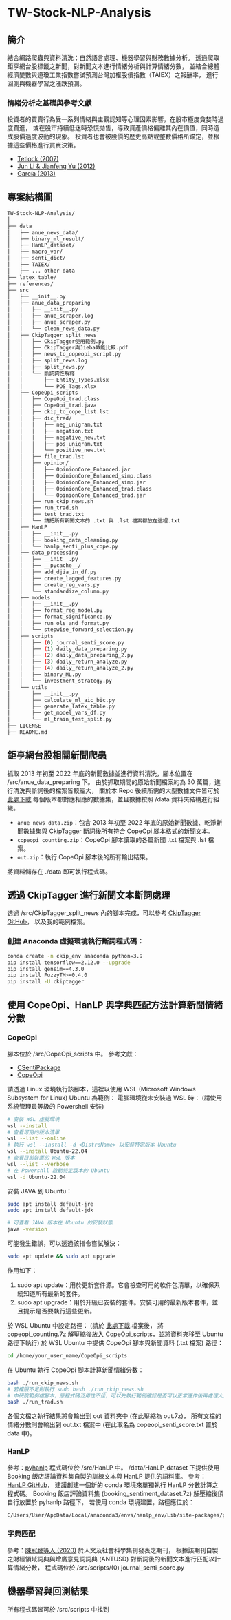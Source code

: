 
# TW-Stock-NLP-Analysis

## 簡介

結合網路爬蟲與資料清洗；自然語言處理、機器學習與財務數據分析。
透過爬取鉅亨網台股標籤之新聞，對新聞文本進行情緒分析與計算情緒分數，
並結合總體經濟變數與道瓊工業指數嘗試預測台灣加權股價指數（TAIEX）之報酬率，
進行回測與機器學習之漲跌預測。

### 情緒分析之基礎與參考文獻

投資者的買賣行為受一系列情緒與主觀認知等心理因素影響，在股市極度貪婪時過度買進，
或在股市持續低迷時恐慌拋售，導致資產價格偏離其內在價值，同時造成股價過度波動的現象。
投資者也會被股價的歷史高點或整數價格所錨定，並根據這些價格進行買賣決策。
- [Tetlock (2007)](references/2007_Tetlock_JF.pdf)
- [Jun Li & Jianfeng Yu (2012)](references/2012_Li_Yu_JFE.pdf)
- [García (2013)](references/2013_Garcia_JF.pdf)

## 專案結構圖

```bash
TW-Stock-NLP-Analysis/
│
├── data
│   ├── anue_news_data/
│   ├── binary_ml_result/
│   ├── HanLP_dataset/
│   ├── macro_var/
│   ├── senti_dict/
│   ├── TAIEX/
│   ├── ... other data
├── latex_table/
├── references/
├── src
│   ├── __init__.py
│   ├── anue_data_preparing
│   │   ├── __init__.py
│   │   ├── anue_scraper.log
│   │   ├── anue_scraper.py
│   │   └── clean_news_data.py
│   ├── CkipTagger_split_news
│   │   ├── CkipTagger使用範例.py
│   │   ├── CkipTagger與Jieba效能比較.pdf
│   │   ├── news_to_copeopi_script.py
│   │   ├── split_news.log
│   │   ├── split_news.py
│   │   └── 斷詞詞性解釋
│   │       ├── Entity_Types.xlsx
│   │       └── POS_Tags.xlsx
│   ├── CopeOpi_scripts
│   │   ├── CopeOpi_trad.class
│   │   ├── CopeOpi_trad.java
│   │   ├── ckip_to_cope_list.lst
│   │   ├── dic_trad/
│   │   │   ├── neg_unigram.txt
│   │   │   ├── negation.txt
│   │   │   ├── negative_new.txt
│   │   │   ├── pos_unigram.txt
│   │   │   └── positive_new.txt
│   │   ├── file_trad.lst
│   │   ├── opinion/
│   │   │   ├── OpinionCore_Enhanced.jar
│   │   │   ├── OpinionCore_Enhanced_simp.class
│   │   │   ├── OpinionCore_Enhanced_simp.jar
│   │   │   ├── OpinionCore_Enhanced_trad.class
│   │   │   └── OpinionCore_Enhanced_trad.jar
│   │   ├── run_ckip_news.sh
│   │   ├── run_trad.sh
│   │   ├── test_trad.txt
│   │   └── 請把所有新聞文本的 .txt 與 .lst 檔案都放在這裡.txt
│   ├── HanLP
│   │   ├── __init__.py
│   │   ├── booking_data_cleaning.py
│   │   └── hanlp_senti_plus_cope.py
│   ├── data_processing
│   │   ├── __init__.py
│   │   ├── __pycache__/
│   │   ├── add_djia_in_df.py
│   │   ├── create_lagged_features.py
│   │   ├── create_reg_vars.py
│   │   └── standardize_column.py
│   ├── models
│   │   ├── __init__.py
│   │   ├── format_reg_model.py
│   │   ├── format_significance.py
│   │   ├── run_ols_and_format.py
│   │   └── stepwise_forward_selection.py
│   ├── scripts
│   │   ├── (0) journal_senti_score.py
│   │   ├── (1) daily_data_preparing.py
│   │   ├── (2) daily_data_preparing_2.py
│   │   ├── (3) daily_return_analyze.py
│   │   ├── (4) daily_return_analyze_2.py
│   │   ├── binary_ML.py
│   │   └── investment_strategy.py
│   └── utils
│       ├── __init__.py
│       ├── calculate_ml_aic_bic.py
│       ├── generate_latex_table.py
│       ├── get_model_vars_df.py
│       └── ml_train_test_split.py
├── LICENSE
├── README.md
```

## 鉅亨網台股相關新聞爬蟲

抓取 2013 年初至 2022 年底的新聞數據並進行資料清洗，腳本位置在 /src/anue_data_preparing 下。
由於抓取期間的原始新聞檔案約為 30 萬篇，進行清洗與斷詞後的檔案皆較龐大，
關於本 Repo 後續所需的大型數據文件皆可於 [此處下載](https://1drv.ms/f/s!AjbizXOpCs2kgodJ8qiV1D9q-0HjRg?e=qqsU9L)
每個版本都對應相應的數據集，並且數據按照 /data 資料夾結構進行組織。

- `anue_news_data.zip`：包含 2013 年初至 2022 年底的原始新聞數據、乾淨新聞數據集與 CkipTagger 斷詞後所有符合 CopeOpi 腳本格式的新聞文本。
- `copeopi_counting.zip`：CopeOpi 腳本讀取的各篇新聞 .txt 檔案與 .lst 檔案。
- `out.zip`：執行 CopeOpi 腳本後的所有輸出結果。

將資料儲存在 ./data 即可執行程式碼。

## 透過 CkipTagger 進行新聞文本斷詞處理

透過 /src/CkipTagger_split_news 內的腳本完成，可以參考 [CkipTagger GitHub](https://github.com/ckiplab/ckiptagger)，
以及我的範例檔案。

### 創建 Anaconda 虛擬環境執行斷詞程式碼：

```bash
conda create -n ckip_env anaconda python=3.9
pip install tensorflow==2.12.0 --upgrade
pip install gensim==4.3.0
pip install FuzzyTM>=0.4.0
pip install -U ckiptagger
```

## 使用 CopeOpi、HanLP 與字典匹配方法計算新聞情緒分數

### CopeOpi

腳本位於 /src/CopeOpi_scripts 中。
參考文獻：
- [CSentiPackage](references/CSentiPackage官方文檔.pdf)
- [CopeOpi](references/2009_Ku_et_al_CopeOpi.pdf)

請透過 Linux 環境執行該腳本，這裡以使用 WSL (Microsoft Windows Subsystem for Linux) Ubuntu 為範例：
電腦環境從未安裝過 WSL 時： (請使用系統管理員等級的 Powershell 安裝)

```bash
# 安裝 WSL 虛擬環境
wsl --install
# 查看可用的版本清單
wsl --list --online
# 執行 wsl --install -d <DistroName> 以安裝特定版本 Ubuntu
wsl --install Ubuntu-22.04
# 查看目前裝置的 WSL 版本
wsl --list --verbose
# 在 Powershll 啟動特定版本的 Ubuntu
wsl -d Ubuntu-22.04
```

安裝 JAVA 到 Ubuntu：

```bash
sudo apt install default-jre
sudo apt install default-jdk

# 可查看 JAVA 版本在 Ubuntu 的安裝狀態
java -version
```

可能發生錯誤，可以透過該指令嘗試解決：

```bash
sudo apt update && sudo apt upgrade
```

作用如下：
1. sudo apt update：用於更新套件源。它會檢查可用的軟件包清單，以確保系統知道所有最新的套件。
2. sudo apt upgrade：用於升級已安裝的套件。安裝可用的最新版本套件，並且提示是否要執行這些更新。

於 WSL Ubuntu 中設定路徑：
(請於 [此處下載](https://1drv.ms/f/s!AjbizXOpCs2kgodJ8qiV1D9q-0HjRg?e=qqsU9L) 檔案後，
將 copeopi_counting.7z 解壓縮後放入 CopeOpi_scripts，並將資料夾移至 Ubuntu 路徑下執行)
於 WSL Ubuntu 中提供 CopeOpi 腳本與新聞資料 (.txt 檔案) 路徑：

```bash
cd /home/your_user_name/CopeOpi_scripts
```

在 Ubuntu 執行 CopeOpi 腳本計算新聞情緒分數：
```bash
bash ./run_ckip_news.sh
# 若權限不足則執行 sudo bash ./run_ckip_news.sh
# 中研院範例檔腳本，原程式碼泛用性不佳，可以先執行範例確認是否可以正常運作後再處理大量的新聞文本數據
bash ./run_trad.sh
```

各個文檔之執行結果將會輸出到 out 資料夾中 (在此壓縮為 out.7z)，
所有文檔的情緒分數則會輸出到 out.txt 檔案中 (在此取名為 copeopi_senti_score.txt 置於 data 中)。

### HanLP

參考：[pyhanlp](https://github.com/hankcs/pyhanlp)
程式碼位於 /src/HanLP 中。
/data/HanLP_dataset 下提供使用 Booking 飯店評論資料集自製的訓練文本與 HanLP 提供的語料庫。
參考：[HanLP GitHub](https://github.com/hankcs/HanLP)，
建議創建一個新的 conda 環境來單獨執行 HanLP 分數計算之程式碼。
Booking 飯店評論資料集 (booking_sentiment_dataset.7z) 解壓縮後須自行放置於 pyhanlp 路徑下，
若使用 conda 環境建置，路徑應位於：

```bash
C/Users/User/AppData/Local/anaconda3/envs/hanlp_env/Lib/site-packages/pyhanlp/static/data/test/my_sentiment_dataset
```

### 字典匹配

參考：[陳冠臻等人 (2020)](references/2020_陳冠臻_et_al_人文及社會科學集刊.pdf) 於人文及社會科學集刊發表之期刊，
根據該期刊自製之財經領域詞典與增廣意見詞詞典 (ANTUSD) 對斷詞後的新聞文本進行匹配以計算情緒分數，
程式碼位於 /src/scripts/(0) journal_senti_score.py

## 機器學習與回測結果

所有程式碼皆可於 /src/scripts 中找到